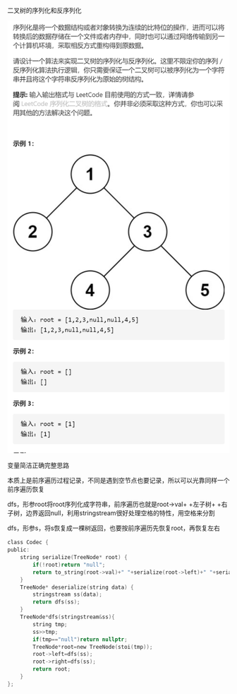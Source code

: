 二叉树的序列化和反序列化

![img](image/1628600660234.png)

变量简洁正确完整思路

本质上是前序遍历过程记录，不同是遇到空节点也要记录，所以可以光靠同样一个前序遍历恢复

dfs，形参root将root序列化成字符串，前序遍历也就是root->val+ +左子树+ +右子树，边界返回null，利用stringstream很好处理空格的特性，用空格来分割

dfs，形参s，将s恢复成一棵树返回，也要按前序遍历先恢复root，再恢复左右

```c
class Codec {
public:
    string serialize(TreeNode* root) {
        if(!root)return "null";
        return to_string(root->val)+" "+serialize(root->left)+" "+serialize(root->right);
    }
    TreeNode* deserialize(string data) {
        stringstream ss(data);
        return dfs(ss);
    }
    TreeNode*dfs(stringstream&ss){
        string tmp;
        ss>>tmp;
        if(tmp=="null")return nullptr;
        TreeNode*root=new TreeNode(stoi(tmp));
        root->left=dfs(ss);
        root->right=dfs(ss);
        return root;
    }
};
```

